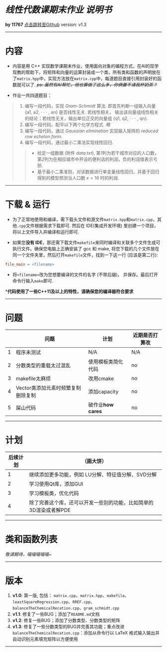 # *线性代数课期末作业 说明书* 
**by 11767** [点击跳转至Github](https://github.com/Universal-Idiot/matrix-2025-spring-finial-assignment-SDSZ) version: v1.3
___
# 内容
- 内容是用 C++ 实现数学课期末作业，使用面向对象的编程方式，在AI的现学现教的帮助下，将矩阵和向量的运算封装成一个类，所有类和函数的声明放在了```matrix.hpp```中，实现方法放在```matrix.cpp```中，每道题目直接引用封装好的函数就可以了. 
~~*ps: 虽然有AI帮忙，但也算做了这么多，你俩要不请我杯奶茶？*~~ 

- 作业一共四道题目： 
>  1. 编写一段代码，实现 *Gram-Schmidt* 算法. 即首先判断一组输入向量 {a1, a2, · · · , an} 是否线性无关. 若线性相关， 输出该向量组线性相关的结论；若线性无关，输出单位正交的向量组 {q1, q2, · · · , qn}.
> 2. 编写一段代码，配平以下两个化学方程式. 
> *略*
> 3. 编写一段代码，通过 *Gaussian elimination* 实现输入矩阵的 *reduced row echelon form*.
> 4. 编写一段代码，通过最小二乘法实现线性回归.
>> - 给定一组数据 (附件 *data.txt*), 第*1*列为若干城市对应的人口数，第*2*列为在相应城市中开设的便利店的利润，负的利润值表示亏损. 
>> - 基于最小二乘准则，对该数据进行单变量线性回归，并基于回归得到的模型预测当人口数 $x=16$ 时的利润.
___
# 下载 & 运行
- 为了正常地使用和编译，需下载头文件和源文件```matrix.hpp```和```matrix.cpp```，其他```.cpp```文件根据需求下载即可. 然后在 IDE(集成开发环境) 里创建一个项目，将以上文件导入并编译和运行即可. 

- 如果您**没有 IDE**，那还需下载文件`makefile`来同时编译和关联多个文件生成可执行文件。确保您电脑上正确安装了 gcc 和 make, 将您下载的几个文件放在同一个文件夹里，然后打开`makefile`文件，找到一下这一行 (应该是第二行): 

```makefile
file_main = <filename>
```
- 将`<filename>`改为您想要编译的文件的名字 (不带后缀)， 并保存。最后打开命令行输入`make`即可. 

***代码使用了一些C++11及以上的特性，请确保您的编译器符合要求**
___
# 问题
||问题|计划|近期是否打算改|
|---|---|---|---|
|1|程序未测试|N/A|N/A|
|2|分数类型的重载太过混乱|使用模板类简化代码|no|
|3|makefile太麻烦|改用cmake|no|
|4|Vector类添加元素时频繁复制删除复制|添加capacity|no|
|5|屎山代码|破作业**how cares**|no|
___
# 计划
|后续计划|（画大饼）|
|---|---|
|1|继续添加更多功能，例如 LU分解、特征值分解、SVD分解|
|2|学习使用Qt库，添加GUI|
|3|学习模板类，优化代码|
|4|除了完善这个库，还可以开发一些别的功能，比如简单的3D渲染或者解PDE|
___
# 类和函数列表
*敬请期待，喵喵喵喵喵~*
___
# 版本
1. **v1.0**: 第一版, 包括： ```matrix.cpp```、```matrix.hpp```、```makefile```、```leastSquareRegression.cpp```、```RREF.cpp```、```balanceTheChemicalRecation.cpp```、```gram_schmidt.cpp```
2. **v1.1**: 修复了一些BUG；添加了```README.md```文档
3. **v1.2**: 修复一些BUG；添加了分数类型、分数类型的矩阵
4. **v1.3**: 修复了一些分数类型的BUG并完善其功能；重点改进```balanceTheChemicalRecation.cpp```：添加从命令行以 LaTeX 格式输入输出并自动识别元素填充矩阵以方便使用
___

